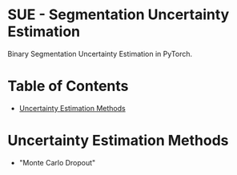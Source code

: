 # SUE - Segmentation Uncertainty Estimation
Binary Segmentation Uncertainty Estimation in PyTorch.

# Table of Contents
* [Uncertainty Estimation Methods](#team-members)

# <a name="team-members"></a>Uncertainty Estimation Methods
* "Monte Carlo Dropout" 

